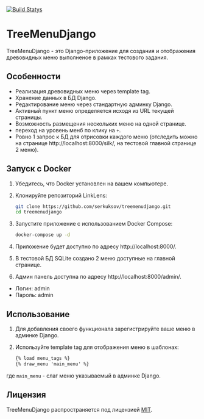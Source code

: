 [![Build Statys](https://github.com/serkuksov/treemenudjango/actions/workflows/checks.yml/badge.svg?branch=master)](https://github.com/serkuksov/treemenudjango/actions/workflows/checks.yml)

# TreeMenuDjango

TreeMenuDjango - это Django-приложение для создания и отображения древовидных меню выполненое в рамках тестового задания.

## Особенности

- Реализация древовидных меню через template tag.
- Хранение данных в БД Django.
- Редактирование меню через стандартную админку Django.
- Активный пункт меню определяется исходя из URL текущей страницы.
- Возможность размещения нескольких меню на одной странице.
- переход на уровень менб по клику на `+`.
- Ровно 1 запрос к БД для отрисовки каждого меню (отследить можно на странице http://localhost:8000/silk/, на тестовой главной странице 2 меню).

## Запуск с Docker

1. Убедитесь, что Docker установлен на вашем компьютере.

2. Клонируйте репозиторий LinkLens:

   ```bash
   git clone https://github.com/serkuksov/treemenudjango.git
   cd treemenudjango

3. Запустите приложение с использованием Docker Compose:
   ```bash
   docker-compose up -d

4. Приложение будет доступно по адресу http://localhost:8000/.

5. В тестовой БД SQLite создано 2 меню доступные на главной странице.

6. Админ панель доступна по адресу http://localhost:8000/admin/.
* Логин: admin
* Пароль: admin


## Использование

1. Для добавления своего функционала зарегистрируйте ваше меню в админке Django.
2. Используйте template tag для отображения меню в шаблонах:

    ```html
    {% load menu_tags %}
    {% draw_menu 'main_menu' %}
    ```
где `main_menu` - слаг меню указываемый в админке Django.

## Лицензия

TreeMenuDjango распространяется под лицензией [MIT](LICENSE.md).
